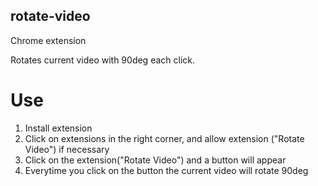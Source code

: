 ## rotate-video
Chrome extension

Rotates current video with 90deg each click.

# Use
1. Install extension
2. Click on extensions in the right corner, and allow extension ("Rotate Video") if necessary
3. Click on the extension("Rotate Video") and a button will appear
4. Everytime you click on the button the current video will rotate 90deg
